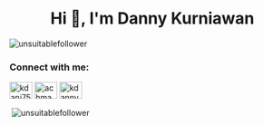<h1 align="center">Hi 👋, I'm Danny Kurniawan</h1>
<p align="left"> <img src="https://komarev.com/ghpvc/?username=unsuitablefollower&label=Profile%20views&color=fa820a&style=flat" alt="unsuitablefollower" /> </p>

<h3 align="left">Connect with me:</h3>
<p align="left">
<a href="https://twitter.com/kdani7527" target="blank"><img align="center" src="https://raw.githubusercontent.com/rahuldkjain/github-profile-readme-generator/master/src/images/icons/Social/twitter.svg" alt="kdani7527" height="30" width="40" /></a>
<a href="https://fb.com/achmad danny kurniawan" target="blank"><img align="center" src="https://raw.githubusercontent.com/rahuldkjain/github-profile-readme-generator/master/src/images/icons/Social/facebook.svg" alt="achmad danny kurniawan" height="30" width="40" /></a>
<a href="https://instagram.com/kdanny7527" target="blank"><img align="center" src="https://raw.githubusercontent.com/rahuldkjain/github-profile-readme-generator/master/src/images/icons/Social/instagram.svg" alt="kdanny7527" height="30" width="40" /></a>
</p>

<p>&nbsp;<img align="center" src="https://github-readme-stats.vercel.app/api?username=unsuitablefollower&show_icons=true&theme=tokyonight&locale=en" alt="unsuitablefollower" /></p>
